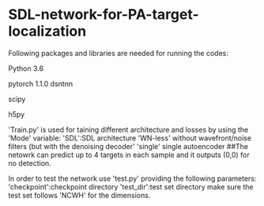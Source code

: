 # SDL-network-for-PA-target-localization
Following packages and libraries are needed for running the codes:

Python 3.6

pytorch 1.1.0
dsntnn

scipy

h5py

'Train.py' is used for taining different architecture and losses by using the 'Mode' variable:
'SDL':SDL architecture 
'WN-less' without wavefront/noise filters (but with the denoising decoder'
'single' single autoencoder
##The netowrk can predict up to 4 targets in each sample and it outputs (0,0) for no detection.

In order to test the network use 'test.py' providing the following parameters:
'checkpoint':checkpoint directory
'test_dir':test set directory
make sure the test set follows 'NCWH' for the dimensions.

